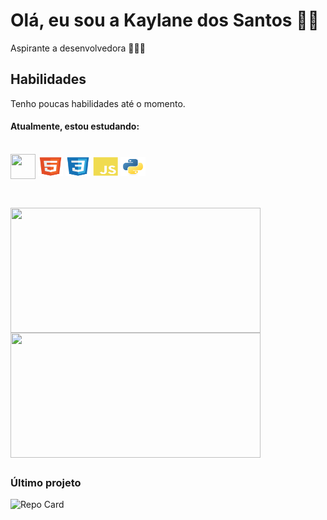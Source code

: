 # Olá, eu sou a Kaylane dos Santos 👋🏻

Aspirante a desenvolvedora 👩🏻‍💻 
<!--  
## Conecte-se comigo
<a href="https://github.com/kaylanesantos"><img align="center" height="30" width="40" src="https://cdn.jsdelivr.net/gh/devicons/devicon@latest/icons/github/github-original.svg" /></a>
-->  
## Habilidades

Tenho poucas habilidades até o momento.


#### Atualmente, estou estudando:
<div style="display: inline_block"><br>
  <img align="center" height="40" width="40" src="https://cdn.jsdelivr.net/gh/devicons/devicon@latest/icons/git/git-original.svg">
  <img align="center" height="30" width="40" src="https://raw.githubusercontent.com/devicons/devicon/master/icons/html5/html5-original.svg">
  <img align="center" height="30" width="40" src="https://raw.githubusercontent.com/devicons/devicon/master/icons/css3/css3-original.svg">
  <img align="center" height="30" width="40" src="https://raw.githubusercontent.com/devicons/devicon/master/icons/javascript/javascript-plain.svg">
  <img align="center" height="30" width="40" src="https://raw.githubusercontent.com/devicons/devicon/master/icons/python/python-original.svg">        
</div>

 ## 
<div style="display: inline_block"><br> 
  <img align="center" width="400" height="200" src="https://github-readme-stats.vercel.app/api?username=kaylanesantos&layout=compact&theme=radical&show_icons=true&hide=stars">
  <img align="center" width="400" height="200" src="https://github-readme-stats-git-masterrstaa-rickstaa.vercel.app/api/top-langs/?username=kaylanesantos&layout=compact&theme=radical">
</div>

##

### Último projeto
![Repo Card](https://github-readme-stats.vercel.app/api/pin/?username=kaylanesantos&repo=dio-desafio-de-projeto-primeiro-repositorio&theme=radical)
